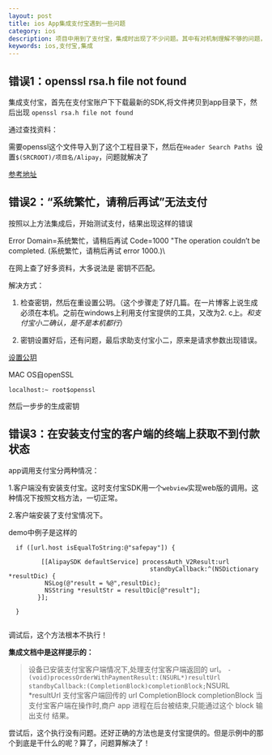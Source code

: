 ```yaml
---
layout: post
title: ios App集成支付宝遇到一些问题
category: ios
description: 项目中用到了支付宝，集成时出现了不少问题。其中有对机制理解不够的问题，也有支付宝本身有些搞不清楚的逻辑。
keywords: ios,支付宝,集成
--- 
```


## 错误1：openssl rsa.h file not found

集成支付宝，首先在支付宝账户下下载最新的SDK,将文件拷贝到app目录下，然后出现 `openssl rsa.h file not found`

通过查找资料：

需要openssl这个文件导入到了这个工程目录下，然后在`Header Search Paths `设置`$(SRCROOT)/项目名/Alipay`，问题就解决了

[参考地址](http://blog.csdn.net/pearlhuzhu/article/details/9300435)


## 错误2：“系统繁忙，请稍后再试”无法支付

按照以上方法集成后，开始测试支付，结果出现这样的错误
>
Error Domain=系统繁忙，请稍后再试 Code=1000 \"The operation couldn’t be completed. (系统繁忙，请稍后再试 error 1000.)\

在网上查了好多资料，大多说法是 密钥不匹配。

解决方式：

1. 检查密钥，然后在重设置公玥。（这个步骤走了好几篇。在一片博客上说生成必须在本机。之前在windows上利用支付宝提供的工具，又改为2. c上。*和支付宝小二确认，是不是本机都行*）


2. 密钥设置好后，还有问题，最后求助支付宝小二，原来是请求参数出现错误。

[设置公玥](https://cshall.alipay.com/enterprise/help_detail.htm?help_id=473890)

MAC OS自openSSL

`localhost:~ root$openssl` 

然后一步步的生成密钥

## 错误3：在安装支付宝的客户端的终端上获取不到付款状态

app调用支付宝分两种情况：

1.客户端没有安装支付宝。这时支付宝SDK用一个`webview`实现web版的调用。这种情况下按照文档方法，一切正常。

2.客户端安装了支付宝情况下。

demo中例子是这样的

``` 
  if ([url.host isEqualToString:@"safepay"]) {
      
         [[AlipaySDK defaultService] processAuth_V2Result:url
                                       standbyCallback:^(NSDictionary *resultDic) {
          NSLog(@"result = %@",resultDic);
          NSString *resultStr = resultDic[@"result"];
        }];

  }
  
```
调试后，这个方法根本不执行！


**集成文档中是这样提示的：**

>设备已安装支付宝客户端情况下,处理支付宝客户端返回的 url。
`-(void)processOrderWithPaymentResult:(NSURL*)resultUrl standbyCallback:(CompletionBlock)completionBlock;`NSURL *resultUrl
支付宝客户端回传的 url
CompletionBlock completionBlock
当支付宝客户端在操作时,商户 app 进程在后台被结束,只能通过这个 block 输出支付 结果。

尝试后，这个执行没有问题。还好正确的方法也是支付宝提供的。但是示例中的那个到底是干什么的呢？算了，问题算解决了！